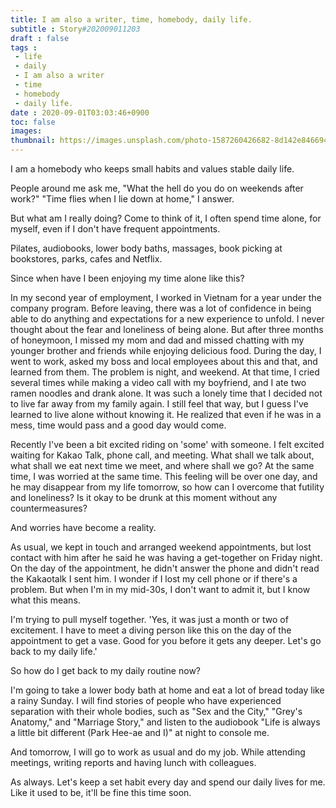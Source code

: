 ```yaml
---
title: I am also a writer, time, homebody, daily life.
subtitle : Story#202009011203
draft : false
tags :
 - life
 - daily
 - I am also a writer
 - time
 - homebody
 - daily life.
date : 2020-09-01T03:03:46+0900
toc: false
images: 
thumbnail: https://images.unsplash.com/photo-1587260426682-8d142e846694?ixlib=rb-1.2.1&q=80&fm=jpg&crop=entropy&cs=tinysrgb&w=1080&fit=max&ixid=eyJhcHBfaWQiOjE1NTU0OX0
---
```


I am a homebody who keeps small habits and values stable daily life.  

People around me ask me, "What the hell do you do on weekends after work?" "Time flies when I lie down at home," I answer.  

But what am I really doing? Come to think of it, I often spend time alone, for myself, even if I don't have frequent appointments.  

Pilates, audiobooks, lower body baths, massages, book picking at bookstores, parks, cafes and Netflix.  

Since when have I been enjoying my time alone like this?  

In my second year of employment, I worked in Vietnam for a year under the company program. Before leaving, there was a lot of confidence in being able to do anything and expectations for a new experience to unfold. I never thought about the fear and loneliness of being alone. But after three months of honeymoon, I missed my mom and dad and missed chatting with my younger brother and friends while enjoying delicious food. During the day, I went to work, asked my boss and local employees about this and that, and learned from them. The problem is night, and weekend. At that time, I cried several times while making a video call with my boyfriend, and I ate two ramen noodles and drank alone. It was such a lonely time that I decided not to live far away from my family again. I still feel that way, but I guess I've learned to live alone without knowing it. He realized that even if he was in a mess, time would pass and a good day would come.  

Recently I've been a bit excited riding on 'some' with someone. I felt excited waiting for Kakao Talk, phone call, and meeting. What shall we talk about, what shall we eat next time we meet, and where shall we go? At the same time, I was worried at the same time. This feeling will be over one day, and he may disappear from my life tomorrow, so how can I overcome that futility and loneliness? Is it okay to be drunk at this moment without any countermeasures?  

And worries have become a reality.  

As usual, we kept in touch and arranged weekend appointments, but lost contact with him after he said he was having a get-together on Friday night. On the day of the appointment, he didn't answer the phone and didn't read the Kakaotalk I sent him. I wonder if I lost my cell phone or if there's a problem. But when I'm in my mid-30s, I don't want to admit it, but I know what this means.  

I'm trying to pull myself together. 'Yes, it was just a month or two of excitement. I have to meet a diving person like this on the day of the appointment to get a vase. Good for you before it gets any deeper. Let's go back to my daily life.'  

So how do I get back to my daily routine now?  

I'm going to take a lower body bath at home and eat a lot of bread today like a rainy Sunday. I will find stories of people who have experienced separation with their whole bodies, such as "Sex and the City," "Grey's Anatomy," and "Marriage Story," and listen to the audiobook "Life is always a little bit different (Park Hee-ae and I)" at night to console me.  

And tomorrow, I will go to work as usual and do my job. While attending meetings, writing reports and having lunch with colleagues.  

As always. Let's keep a set habit every day and spend our daily lives for me. Like it used to be, it'll be fine this time soon.  

